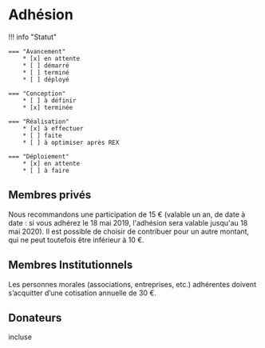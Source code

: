 # Adhésion


!!! info "Statut"

    === "Avancement"
        * [x] en attente
        * [ ] démarré
        * [ ] terminé
        * [ ] déployé

    === "Conception"
        * [ ] à définir
        * [x] terminée

    === "Réalisation"
        * [x] à effectuer
        * [ ] faite
        * [ ] à optimiser après REX

    === "Déploiement"
        * [x] en attente
        * [ ] à faire


## Membres privés

Nous recommandons une participation de 15 € (valable un an, de date à date : si vous adhérez le 18 mai 2019, l'adhésion sera valable jusqu'au 18 mai 2020). Il est possible de choisir de contribuer pour un autre montant, qui ne peut toutefois être inférieur à 10 €. 


## Membres Institutionnels


Les personnes morales (associations, entreprises, etc.) adhérentes doivent s’acquitter d’une cotisation annuelle de 30 €. 


## Donateurs


incluse